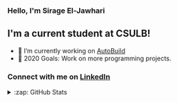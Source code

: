 ### Hello, I'm Sirage El-Jawhari

## I'm a current student at CSULB!

- 🌱 I’m currently working on [AutoBuild ](https://github.com/Hunter3787/Saturday-Solution)
- 🥅 2020 Goals: Work on more programming projects.


### Connect with me on [LinkedIn](https://www.linkedin.com/in/sirage-el-jawhari-71ba701a3/)

<details>
  <summary>:zap: GitHub Stats</summary>

  <img align="left" alt="GitHub Stats" src="https://github-readme-stats.vercel.app/api?username=SergeJawhari&show_icons=true&hide_border=true" />

</details>

